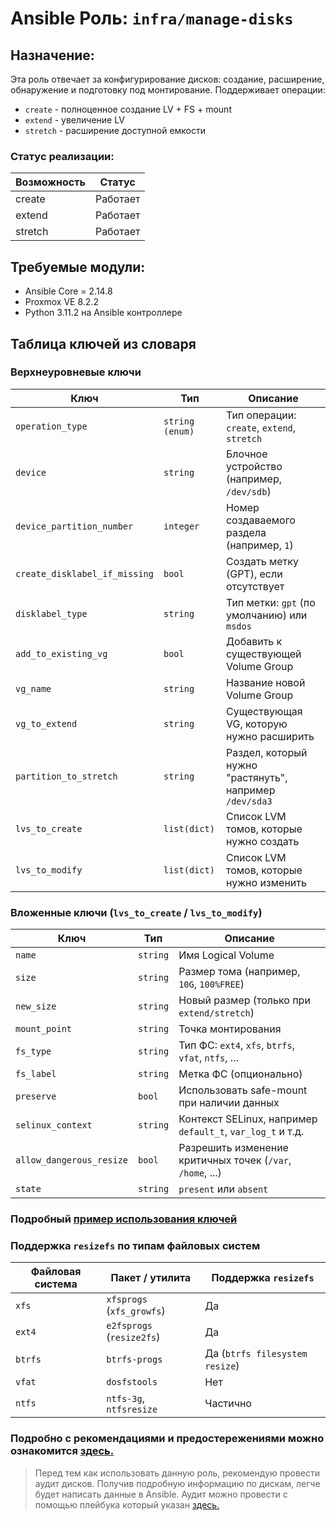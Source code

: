 # Ansible Роль: `infra/manage-disks`

## Назначение:
Эта роль отвечает за конфигурирование дисков: создание, расширение, обнаружение и подготовку под монтирование.
Поддерживает операции:
- `create` - полноценное создание LV + FS + mount
- `extend` - увеличение LV
- `stretch` - расширение доступной емкости 

### Статус реализации: 

| Возможность               | Статус        |
|---------------------------|---------------|
| create                    |    Работает   |
| extend                    |    Работает   | 
| stretch                   |    Работает   |    


## Требуемые модули:
- Ansible Core = 2.14.8
- Proxmox VE 8.2.2 
- Python 3.11.2 на Ansible контроллере

## Таблица ключей из словаря

### Верхнеуровневые ключи 

| Ключ                           | Тип              | Описание                                                                 |
|--------------------------------|------------------|--------------------------------------------------------------------------|
| `operation_type`               | `string (enum)`  | Тип операции: `create`, `extend`, `stretch`                              |
| `device`                       | `string`         | Блочное устройство (например, `/dev/sdb`)                                |
| `device_partition_number`      | `integer`        | Номер создаваемого раздела (например, `1`)                               |
| `create_disklabel_if_missing`  | `bool`           | Создать метку (GPT), если отсутствует                                    |     
| `disklabel_type`               | `string`         | Тип метки: `gpt` (по умолчанию) или `msdos`                              |
| `add_to_existing_vg`           | `bool`           | Добавить к существующей Volume Group                                     |
| `vg_name`                      | `string`         | Название новой Volume Group                                              |
| `vg_to_extend`                 | `string`         | Существующая VG, которую нужно расширить                                 |
| `partition_to_stretch`         | `string`         | Раздел, который нужно "растянуть", например `/dev/sda3`                  |
| `lvs_to_create`                | `list(dict)`     | Список LVM томов, которые нужно создать                                  |
| `lvs_to_modify`                | `list(dict)`     | Список LVM томов, которые нужно изменить                                 |

### Вложенные ключи (`lvs_to_create` / `lvs_to_modify`)

| Ключ                     | Тип              | Описание                                                                 |
|--------------------------|------------------|--------------------------------------------------------------------------|
| `name`                   | `string`         | Имя Logical Volume                                                       |
| `size`                   | `string`         | Размер тома (например, `10G`, `100%FREE`)                                |
| `new_size`               | `string`         | Новый размер (только при `extend/stretch`)                               |
| `mount_point`            | `string`         | Точка монтирования                                                       |
| `fs_type`                | `string`         | Тип ФС: `ext4`, `xfs`, `btrfs`, `vfat`, `ntfs`, ...                      |
| `fs_label`               | `string`         | Метка ФС (опционально)                                                   |
| `preserve`               | `bool`           | Использовать safe-mount при наличии данных                               |
| `selinux_context`        | `string`         | Контекст SELinux, например `default_t`, `var_log_t` и т.д.               |
| `allow_dangerous_resize` | `bool`           | Разрешить изменение критичных точек (`/var`, `/home`, ...)               |
| `state`                  | `string`         | `present` или `absent`                                                   |

### Подробный [пример использования ключей](../../../docs/text/manage-disks/example_use_keys.md)

### Поддержка `resizefs` по типам файловых систем

| Файловая система | Пакет / утилита              | Поддержка `resizefs`          |
|------------------|------------------------------|-------------------------------|
| `xfs`            | `xfsprogs` (`xfs_growfs`)    | Да                            |
| `ext4`           | `e2fsprogs` (`resize2fs`)    | Да                            |
| `btrfs`          | `btrfs-progs`                | Да (`btrfs filesystem resize`)|
| `vfat`           | `dosfstools`                 | Нет                           |
| `ntfs`           | `ntfs-3g`, `ntfsresize`      | Частично                      |


### Подробно с **рекомендациями** и **предостережениями** можно ознакомится [здесь.](../../../docs/text/manage-disks/recommendations_and_warnings.md)

> Перед тем как использовать данную роль, рекомендую провести аудит дисков. Получив подробную информацию по дискам, легче будет написать данные в Ansible. Аудит можно провести с помощью плейбука который указан [здесь.](../../../docs/text/manage-disks/example_use_keys.md)